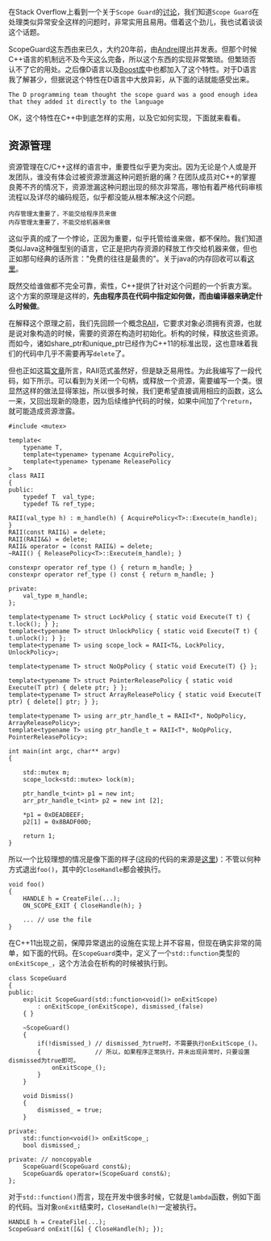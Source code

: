 在Stack Overflow上看到一个关于`Scope Guard`的[讨论](https://stackoverflow.com/questions/3669833/c11-scope-exit-guard-a-good-idea)，我们知道`Scope Guard`在处理类似异常安全这样的问题时，非常实用且易用。借着这个劲儿，我也试着谈谈这个话题。

ScopeGuard这东西由来已久，大约20年前，由[Andrei](http://erdani.com/index.php/books/)提出并发表。但那个时候C++语言的机制远不及今天这么完备，所以这个东西的实现非常繁琐。但繁琐否认不了它的用处。之后像D语言以及[Boost库](http://www.boost.org/libs/scope_exit/)中也都加入了这个特性。对于D语言我了解甚少，但据说这个特性在D语言中大放异彩，从下面的话就能感受出来。

    The D programming team thought the scope guard was a good enough idea that they added it directly to the language

OK，这个特性在C++中到底怎样的实用，以及它如何实现，下面就来看看。

## 资源管理
资源管理在C/C++这样的语言中，重要性似乎更为突出。因为无论是个人或是开发团队，谁没有体会过被资源泄漏这种问题折磨的痛？在团队成员对C++的掌握良莠不齐的情况下，资源泄漏这种问题出现的频次非常高，哪怕有着严格代码审核流程以及详尽的编码规范，似乎都没能从根本解决这个问题。

    内存管理太重要了，不能交给程序员来做
    内存管理太重要了，不能交给机器来做
这似乎真的成了一个悖论，正因为重要，似乎托管给谁来做，都不保险。我们知道类似Java这种强型别的语言，它正是把内存资源的释放工作交给机器来做，但也正如那句经典的话所言："免费的往往是最贵的"。关于java的内存回收可以看[这里](https://github.com/WalkingNL/JAVA_JVM/blob/master/垃圾回收.md)。

既然交给谁做都不完全可靠，索性，C++提供了针对这个问题的一个折衷方案。这个方案的原理是这样的，**先由程序员在代码中指定如何做，而由编译器来确定什么时候做**。

在解释这个原理之前，我们先回顾一个概念[RAII](https://en.cppreference.com/w/cpp/language/raii)，它要求对象必须拥有资源，也就是说对象构造的时候，需要的资源在构造时初始化。析构的时候，释放这些资源。而如今，诸如share_ptr和unique_ptr已经作为C++11的标准出现，这也意味着我们的代码中几乎不需要再写`delete`了。

但也正如这篇[文章](http://mindhacks.cn/2012/08/27/modern-cpp-practices/)所言，RAII范式虽然好，但是缺乏易用性。为此我编写了一段代码，如下所示。可以看到为关闭一个句柄，或释放一个资源，需要编写一个类。很显然这样的做法显得笨拙，所以很多时候，我们更希望直接调用相应的函数，这么一来，又回出现新的隐患，因为后续维护代码的时候，如果中间加了个`return`，就可能造成资源泄露。

    #include <mutex>
 
    template<
        typename T,
        template<typename> typename AcquirePolicy,
        template<typename> typename ReleasePolicy
    >
    class RAII
    {
    public:
        typedef T  val_type;
        typedef T& ref_type;
    
    RAII(val_type h) : m_handle(h) { AcquirePolicy<T>::Execute(m_handle); }
    RAII(const RAII&) = delete;
    RAII(RAII&&) = delete;
    RAII& operator = (const RAII&) = delete;
    ~RAII() { ReleasePolicy<T>::Execute(m_handle); }
    
    constexpr operator ref_type () { return m_handle; }
    constexpr operator ref_type () const { return m_handle; }
    
    private:
        val_type m_handle;
    };

    template<typename T> struct LockPolicy { static void Execute(T t) { t.lock(); } };
    template<typename T> struct UnlockPolicy { static void Execute(T t) { t.unlock(); } };
    template<typename T> using scope_lock = RAII<T&, LockPolicy, UnlockPolicy>;

    template<typename T> struct NoOpPolicy { static void Execute(T) {} };

    template<typename T> struct PointerReleasePolicy { static void Execute(T ptr) { delete ptr; } };
    template<typename T> struct ArrayReleasePolicy { static void Execute(T ptr) { delete[] ptr; } };

    template<typename T> using arr_ptr_handle_t = RAII<T*, NoOpPolicy, ArrayReleasePolicy>;
    template<typename T> using ptr_handle_t = RAII<T*, NoOpPolicy, PointerReleasePolicy>;

    int main(int argc, char** argv)
    {

        std::mutex m;
        scope_lock<std::mutex> lock(m);

        ptr_handle_t<int> p1 = new int;
        arr_ptr_handle_t<int> p2 = new int [2];

        *p1 = 0xDEADBEEF;
        p2[1] = 0x8BADF00D;

        return 1;
    }
所以一个比较理想的情况是像下面的样子(这段的代码的来源是[这里](http://mindhacks.cn/2012/08/27/modern-cpp-practices/))：不管以何种方式退出`foo()`，其中的`CloseHandle`都会被执行。
    
    void foo()
    {
        HANDLE h = CreateFile(...);
        ON_SCOPE_EXIT { CloseHandle(h); }
        
        ... // use the file
    }

在C++11出现之前，保障异常退出的设施在实现上并不容易，但现在确实非常的简单，如下面的代码。在`ScopeGuard`类中，定义了一个`std::function`类型的`onExitScope_`，这个方法会在析构的时候被执行到。

    class ScopeGuard
    {
    public:
        explicit ScopeGuard(std::function<void()> onExitScope) 
            : onExitScope_(onExitScope), dismissed_(false)
        { }

        ~ScopeGuard()
        {
            if(!dismissed_) // dismissed_为true时，不需要执行onExitScope_()。
            {               // 所以，如果程序正常执行，并未出现异常时，只要设置dismissed为true即可。
                onExitScope_();
            }
        }

        void Dismiss()
        {
            dismissed_ = true;
        }

    private:
        std::function<void()> onExitScope_;
        bool dismissed_;

    private: // noncopyable
        ScopeGuard(ScopeGuard const&);
        ScopeGuard& operator=(ScopeGuard const&);
    };
对于`std::function()`而言，现在开发中很多时候，它就是`lambda`函数，例如下面的代码。当对象`onExit`结束时，`CloseHandle(h)`一定被执行。

    HANDLE h = CreateFile(...);
    ScopeGuard onExit([&] { CloseHandle(h); });

